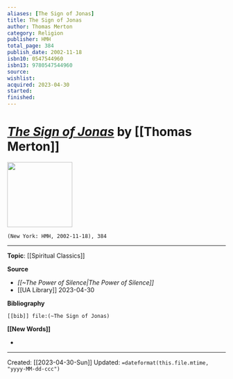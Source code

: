 ```yaml
---
aliases: [The Sign of Jonas]
title: The Sign of Jonas
author: Thomas Merton
category: Religion
publisher: HMH
total_page: 384
publish_date: 2002-11-18
isbn10: 0547544960
isbn13: 9780547544960
source: 
wishlist: 
acquired: 2023-04-30
started: 
finished: 
---
```

# *[The Sign of Jonas]()* by [[Thomas Merton]]

<img src="http://books.google.com/books/content?id=oqXNuEbg2SAC&printsec=frontcover&img=1&zoom=1&edge=curl&source=gbs_api" width=150>

`(New York: HMH, 2002-11-18), 384`



--- 
**Topic**: [[Spiritual Classics]]

**Source**
- *[[~The Power of Silence|The Power of Silence]]*
- [[UA Library]] 2023-04-30

**Bibliography**

```query
[[bib]] file:(~The Sign of Jonas)
```
 

**[[New Words]]**

- 

---
Created: [[2023-04-30-Sun]]
Updated: `=dateformat(this.file.mtime, "yyyy-MM-dd-ccc")`